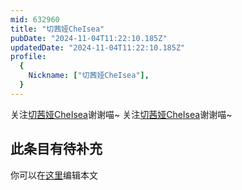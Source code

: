 ```yaml
---
mid: 632960
title: "切茜娅CheIsea"
pubDate: "2024-11-04T11:22:10.185Z"
updatedDate: "2024-11-04T11:22:10.185Z"
profile:
  {
    Nickname: ["切茜娅CheIsea"],
  }
---
```


关注[切茜娅CheIsea](https://space.bilibili.com/632960)谢谢喵~ 关注[切茜娅CheIsea](https://space.bilibili.com/632960)谢谢喵~

## 此条目有待补充
你可以在[这里](https://github.com/Yuhanawa/VTuber.ICU/edit/master/src/content/v/切茜娅CheIsea/index.md)编辑本文
